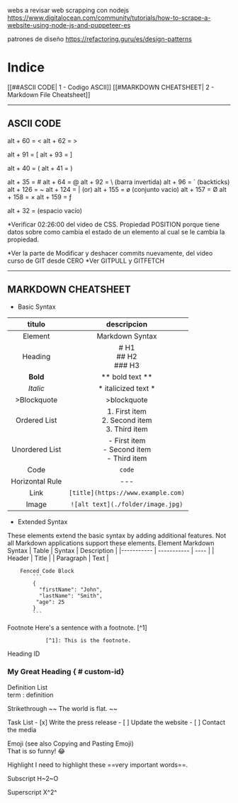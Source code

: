 webs a revisar
web scrapping con nodejs
https://www.digitalocean.com/community/tutorials/how-to-scrape-a-website-using-node-js-and-puppeteer-es

patrones de diseño
https://refactoring.guru/es/design-patterns

# Indice

[[##ASCII CODE| 1 - Codigo ASCII]]
[[#MARKDOWN CHEATSHEET| 2 - Markdown File Cheatsheet]]


---
## ASCII CODE

alt + 60 = <
alt + 62 = >

alt + 91 = [
alt + 93 = ]

alt + 40 = (
alt + 41 = )

alt + 35 = #
alt + 64 = @
alt + 92 = \ (barra invertida)
alt + 96 = \`  (backticks)
alt + 126 = ~
alt + 124 = | (or)
alt + 155 = ø (conjunto vacio)
alt + 157 = Ø
alt + 158 = ×
alt + 159 = ƒ

alt + 32 =  (espacio vacío)


*Verificar 02:26:00 del video de CSS. Propiedad POSITION porque tiene datos sobre como cambia el estado de un elemento al cual se le cambia la propiedad.

*Ver la parte de Modificar y deshacer commits nuevamente, del video curso de GIT desde CERO
*Ver GITPULL y GITFETCH

---

## MARKDOWN CHEATSHEET  

- Basic Syntax

|     titulo      |                     descripcion                      |
| :-------------: | :--------------------------------------------------: |
|     Element     |                   Markdown Syntax                    |
|     Heading     |              # H1 <br>## H2 <br> ### H3              |
|    **Bold**     |                   ** bold text **                    |
|    *Italic*     |                 * italicized text *                  |
|   >Blockquote   |                     >blockquote                      |
|  Ordered List   | 1. First item <br> 2. Second item <br> 3. Third item |
| Unordered List  |   - First item <br>- Second item <br> - Third item   |
|      Code       |                     `   code   `                     |
| Horizontal Rule |                         ---                          |
|      Link       |          `[title](https://www.example.com)`          |
|      Image      |          `![alt text](./folder/image.jpg)`           |

- Extended Syntax

These elements extend the basic syntax by adding additional features. Not all Markdown applications support these elements.
Element 	Markdown Syntax
| Table 	| Syntax | Description |
|----------- | ----------- | ---- |
		| Header | Title |
		| Paragraph | Text |

        Fenced Code Block
		 	```
			{
			  "firstName": "John",
			  "lastName": "Smith",
 			 "age": 25
			}
			```

Footnote 	         Here's a sentence with a footnote. [^1]
		
		        [^1]: This is the footnote.

Heading ID 	        
### My Great Heading { # custom-id}

Definition List 	
term
			: definition

Strikethrough 		~~ The world is flat. ~~

Task List 		- [x] Write the press release
			- [ ] Update the website
			- [ ] Contact the media

Emoji
(see also Copying and Pasting Emoji) 	
That is so funny!  :joy:

Highlight 	        I need to highlight these ==very important words==.

Subscript 		H~2~O

Superscript 		X^2^ 
